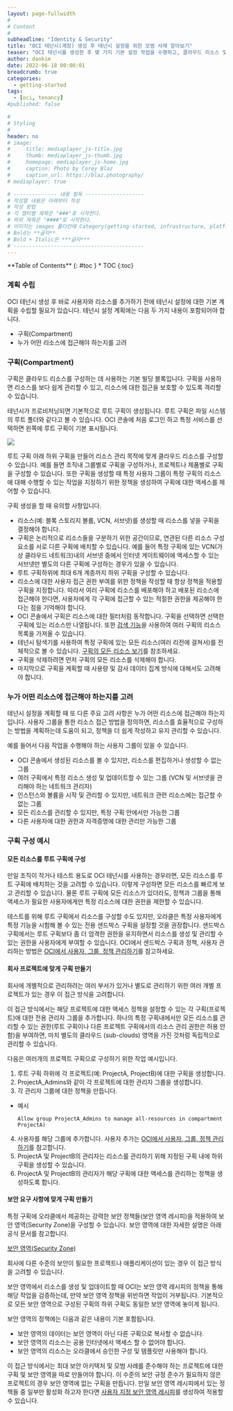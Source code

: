 ```yaml
---
layout: page-fullwidth
#
# Content
#
subheadline: "Identity & Security"
title: "OCI 테넌시(계정) 생성 후 테넌시 설정을 위한 모범 사례 알아보기"
teaser: "OCI 테넌시를 생성한 후 몇 가지 기본 설정 작업을 수행하고, 클라우드 리소스 및 사용자에 대한 조직 계획을 수립하는 작업이 필요한데, 이에 대해 설명합니다."
author: dankim
date: 2022-06-18 00:00:01
breadcrumb: true
categories:
  - getting-started
tags:
  - [oci, tenancy]
#published: false

#
# Styling
#
header: no
# image:
#     title: mediaplayer_js-title.jpg
#     thumb: mediaplayer_js-thumb.jpg
#     homepage: mediaplayer_js-home.jpg
#     caption: Photo by Corey Blaz
#     caption_url: https://blaz.photography/
# mediaplayer: true

# -------------- 내용 필독 -------------------
# 작성할 내용은 아래부터 작성
# 작성 방법
# 각 챕터별 제목은 "###"로 시작한다.
# 하위 제목은 "####"로 시작한다.
# 이미지는 images 폴더안에 Category(getting-started, infrastructure, platform, database, aiml)에 넣고 사용 시 "../../images/카테고리명/이미지" 형태로 참조한다.
# Bold는 **글자**
# Bold + Italic은 ***글자***
# ------------------------------------------
---
```


<div class="panel radius" markdown="1">
**Table of Contents**
{: #toc }
*  TOC
{:toc}
</div>

### 계획 수립
OCI 테넌시 생성 후 바로 사용자와 리소스를 추가하기 전에 테넌시 설정에 대한 기본 계획을 수립할 필요가 있습니다. 테넌시 설정 계획에는 다음 두 가지 내용이 포함되어야 합니다. 

* 구획(Compartment)
* 누가 어떤 리소스에 접근해야 하는지를 고려

### 구획(Compartment)
구획은 클라우드 리소스를 구성하는 데 사용하는 기본 빌딩 블록입니다. 구획을 사용하면 리소스를 보다 쉽게 ​​관리할 수 있고, 리소스에 대한 접근을 보호할 수 있도록 격리할 수 있습니다.

테넌시가 프로비저닝되면 기본적으로 루트 구획이 생성됩니다. 루트 구획은 파일 시스템의 루트 폴더와 같다고 볼 수 있습니다. OCI 콘솔에 처음 로그인 하고 특정 서비스를 선택하면 왼쪽에 루트 구획이 기본 표시됩니다.

![](https://docs.oracle.com/en-us/iaas/Content/Resources/Images/compartment_whatis.png)

루트 구획 아래 하위 구획을 만들어 리소스 관리 목적에 맞게 클라우드 리소스를 구성할 수 있습니다. 예를 들면 조직내 그룹별로 구획을 구성하거나, 프로젝트나 제품별로 구획을 구성할 수 있습니다. 또한 구획을 생성할 때 특정 사용자 그룹이 특정 구획의 리소스에 대해 수행할 수 있는 작업을 지정하기 위한 정책을 생성하여 구획에 대한 액세스를 제어할 수 있습니다.

구획 생성을 할 때 유의할 사항입니다.
* 리소스(예: 블록 스토리지 볼륨, VCN, 서브넷)를 생성할 때 리소스를 넣을 구획을 결정해야 합니다.
* 구획은 논리적으로 리소스들을 구분하기 위한 공간이므로, 연관된 다른 리소스 구성 요소를 서로 다른 구획에 배치할 수 있습니다. 예를 들어 특정 구획에 있는 VCN(가상 클라우드 네트워크)내의 서브넷 중에서 인터넷 게이트웨이에 액세스할 수 있는 서브넷만 별도의 다른 구획에 구성하는 경우가 있을 수 있습니다.
* 루트 구획하위에 최대 6개 계층까지 하위 구획을 구성할 수 있습니다.
* 리소스에 대한 사용자 접근 권한 부여를 위한 정책을 작성할 때 항상 정책을 적용할 구획을 지정합니다. 따라서 
여러 구획에 리소스를 배포해야 하고 배포된 리소스에 접근해야 한다면, 사용자에게 각 구획에 접근할 수 있는 적절한 권한을 제공해야 한다는 점을 기억해야 합니다.
* OCI 콘솔에서 구획은 리소스에 대한 필터처럼 동작합니다. 구획을 선택하면 선택한 구획에 있는 리소스만 나열됩니다. 또한 [검색 기능](https://docs.oracle.com/en-us/iaas/Content/Search/Concepts/queryoverview.htm#Overview_of_Search)을 사용하여 여러 구획의 리소스 목록을 가져올 수 있습니다.
* 테넌시 탐색기를 사용하여 특정 구획에 있는 모든 리소스(여러 리전에 걸쳐서)를 전체적으로 볼 수 있습니다. [구획의 모든 리소스 보기](https://docs.oracle.com/en-us/iaas/Content/General/Concepts/compartmentexplorer.htm#Viewing_All_Resources_in_a_Compartment)를 참조하세요.
* 구획을 삭제하려면 먼저 구획의 모든 리소스를 삭제해야 합니다.
* 마지막으로 구획을 계획할 때 사용량 및 감사 데이터 집계 방식에 대해서도 고려해야 합니다.

### 누가 어떤 리소스에 접근해야 하는지를 고려
테넌시 설정을 계획할 때 또 다른 주요 고려 사항은 누가 어떤 리소스에 접근해야 하는지입니다. 사용자 그룹을 통한 리소스 접근 방법을 정의하면, 리소스를 효율적으로 구성하는 방법을 계획하는데 도움이 되고, 정책을 더 쉽게 작성하고 유지 관리할 수 있습니다.

예를 들어서 다음 작업을 수행해야 하는 사용자 그룹이 있을 수 있습니다.
* OCI 콘솔에서 생성된 리소스를 볼 수 있지만, 리소스를 편집하거나 생성할 수 없는 그룹
* 여러 구획에서 특정 리소스 생성 및 업데이트할 수 있는 그룹 (VCN 및 서브넷을 관리해야 하는 네트워크 관리자)
* 인스턴스와 볼륨을 시작 및 관리할 수 있지만, 네트워크 관련 리소스에는 접근할 수 없는 그룹
* 모든 리소스를 관리할 수 있지만, 특정 구획 안에서만 가능한 그룹
* 다른 사용자에 대한 권한과 자격증명에 대한 관리만 가능한 그룹

### 구획 구성 예시

#### 모든 리소스를 루트 구획에 구성
만일 조직이 작거나 테스트 용도로 OCI 테넌시를 사용하는 경우라면, 모든 리소스를 루트 구획에 배치하는 것을 고려할 수 있습니다. 이렇게 구성하면 모든 리소스를 빠르게 보고 관리할 수 있습니다. 물론 루트 구획에 모든 리소스가 있더라도, 정책과 그룹을 통해 액세스가 필요한 사용자에게만 특정 리소스에 대한 권한을 제한할 수 있습니다.

테스트를 위해 루트 구획에서 리소스를 구성할 수도 있지만, 오라클은 특정 사용자에게 특정 기능을 시험해 볼 수 있는 전용 샌드박스 구획을 설정할 것을 권장합니다. 샌드박스 구획에서는 루트 구획보다 좀 더 엄격한 권한을 유지하면서 리소스를 생성 및 관리할 수 있는 권한을 사용자에게 부여할 수 있습니다. OCI에서 샌드박스 구획과 정책, 사용자 관리하는 방법은 [OCI에서 사용자, 그룹, 정책 관리하기](http://localhost:4000//getting-started/adding-users/)를 참고하세요.

#### 회사 프로젝트에 맞게 구획 만들기
회사에 개별적으로 관리하려는 여러 부서가 있거나 별도로 관리하기 위한 여러 개별 프로젝트가 있는 경우 이 접근 방식을 고려합니다.

이 접근 방식에서는 해당 프로젝트에 대한 액세스 정책을 설정할 수 있는 각 구획(프로젝트)에 대한 전용 관리자 그룹을 추가합니다. 하나의 특정 구획내에서만 모든 리소스를 관리할 수 있는 권한(루트 구획이나 다른 프로젝트 구획에서의 리소스 관리 권한은 허용 안함)을 부여하면, 마치 별도의 클라우드 (sub-clouds) 영역을 가진 것처럼 독립적으로 관리할 수 있습니다.

다음은 여러개의 프로젝트 구획으로 구성하기 위한 작업 예시입니다.
1. 루트 구획 하위에 각 프로젝트(예: ProjectA, ProjectB)에 대한 구획을 생성합니다.
2. ProjectA_Admins와 같이 각 프로젝트에 대한 관리자 그룹을 생성합니다.
3. 각 관리자 그룹에 대한 정책을 만듭니다.
- 예시
   ```
   Allow group ProjectA_Admins to manage all-resources in compartment ProjectA)
   ```
4. 사용자를 해당 그룹에 추가합니다. 사용자 추가는 [OCI에서 사용자, 그룹, 정책 관리하기](http://localhost:4000//getting-started/adding-users/)를 참고합니다.
5. ProjectA 및 ProjectB의 관리자는 리소스를 관리하기 위해 지정된 구획 내에 하위 구획을 생성할 수 있습니다.
6. ProjectA 및 ProjectB의 관리자가 해당 구획에 대한 액세스를 관리하는 정책을 생성하도록 합니다.

#### 보안 요구 사항에 맞게 구획 만들기
특정 구획에 오라클에서 제공하는 강력한 보안 정책들(보안 영역 레시피)을 적용하여 보안 영역(Security Zone)을 구성할 수 있습니다. 보안 영역에 대한 자세한 설명은 아래 공식 문서를 참고합니다.

[보안 영역(Security Zone)](https://docs.oracle.com/en-us/iaas/security-zone/home.htm)

회사에 다른 수준의 보안이 필요한 프로젝트나 애플리케이션이 있는 경우 이 접근 방식을 고려할 수 있습니다. 

보안 영역에서 리소스를 생성 및 업데이트할 때 OCI는 보안 영역 레시피의 정책을 통해 해당 작업을 검증하는데, 만약 보안 영역 정책을 위반하면 작업이 거부됩니다. 기본적으로 모든 보안 영역으로 구성된 구획의 하위 구획도 동일한 보안 영역에 놓이게 됩니다.

보안 영역의 정책에는 다음과 같은 내용이 기본 포함됩니다.
* 보안 영역의 데이터는 보안 영역이 아닌 다른 구획으로 복사할 수 없습니다.
* 보안 영역의 리소스는 공용 인터넷에서 액세스 할 수 없어야 합니다.
* 보안 영역의 리소스는 오라클에서 승인한 구성 및 템플릿만 사용해야 합니다.

이 접근 방식에서는 최대 보안 아키텍처 및 모범 사례를 준수해야 하는 프로젝트에 대한 구획 및 보안 영역을 따로 만들어야 합니다. 이 수준의 보안 규정 준수가 필요하지 않은 프로젝트의 경우 보안 영역에 없는 구획을 만듭니다. 
만일 보안 영역 레시피에서 있는 정책들 중 일부만 활성화 하고자 한다면 [사용자 지정 보안 영역 레시피](https://docs.oracle.com/iaas/security-zone/using/managing-recipes.htm)를 생성하여 적용할 수 있습니다.